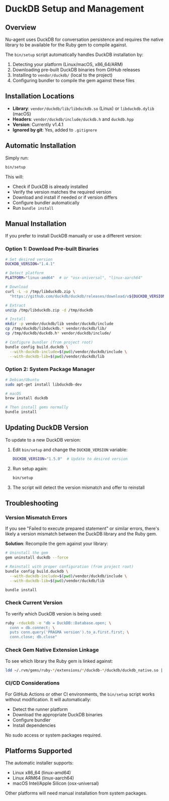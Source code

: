 # DuckDB Setup and Management

## Overview

Nu-agent uses DuckDB for conversation persistence and requires the native library to be available for the Ruby gem to compile against.

The `bin/setup` script automatically handles DuckDB installation by:
1. Detecting your platform (Linux/macOS, x86_64/ARM)
2. Downloading pre-built DuckDB binaries from GitHub releases
3. Installing to `vendor/duckdb/` (local to the project)
4. Configuring bundler to compile the gem against these files

## Installation Locations

- **Library**: `vendor/duckdb/lib/libduckdb.so` (Linux) or `libduckdb.dylib` (macOS)
- **Headers**: `vendor/duckdb/include/duckdb.h` and `duckdb.hpp`
- **Version**: Currently v1.4.1
- **Ignored by git**: Yes, added to `.gitignore`

## Automatic Installation

Simply run:
```bash
bin/setup
```

This will:
- Check if DuckDB is already installed
- Verify the version matches the required version
- Download and install if needed or if version differs
- Configure bundler automatically
- Run `bundle install`

## Manual Installation

If you prefer to install DuckDB manually or use a different version:

### Option 1: Download Pre-built Binaries

```bash
# Set desired version
DUCKDB_VERSION="1.4.1"

# Detect platform
PLATFORM="linux-amd64"  # or "osx-universal", "linux-aarch64"

# Download
curl -L -o /tmp/libduckdb.zip \
  "https://github.com/duckdb/duckdb/releases/download/v${DUCKDB_VERSION}/libduckdb-${PLATFORM}.zip"

# Extract
unzip /tmp/libduckdb.zip -d /tmp/duckdb

# Install
mkdir -p vendor/duckdb/lib vendor/duckdb/include
cp /tmp/duckdb/libduckdb.* vendor/duckdb/lib/
cp /tmp/duckdb/duckdb.h* vendor/duckdb/include/

# Configure bundler (from project root)
bundle config build.duckdb \
  --with-duckdb-include=$(pwd)/vendor/duckdb/include \
  --with-duckdb-lib=$(pwd)/vendor/duckdb/lib
```

### Option 2: System Package Manager

```bash
# Debian/Ubuntu
sudo apt-get install libduckdb-dev

# macOS
brew install duckdb

# Then install gems normally
bundle install
```

## Updating DuckDB Version

To update to a new DuckDB version:

1. Edit `bin/setup` and change the `DUCKDB_VERSION` variable:
   ```bash
   DUCKDB_VERSION="1.5.0"  # Update to desired version
   ```

2. Run setup again:
   ```bash
   bin/setup
   ```

3. The script will detect the version mismatch and offer to reinstall

## Troubleshooting

### Version Mismatch Errors

If you see "Failed to execute prepared statement" or similar errors, there's likely a version mismatch between the DuckDB library and the Ruby gem.

**Solution**: Recompile the gem against your library:
```bash
# Uninstall the gem
gem uninstall duckdb --force

# Reinstall with proper configuration (from project root)
bundle config build.duckdb \
  --with-duckdb-include=$(pwd)/vendor/duckdb/include \
  --with-duckdb-lib=$(pwd)/vendor/duckdb/lib

bundle install
```

### Check Current Version

To verify which DuckDB version is being used:
```bash
ruby -rduckdb -e "db = DuckDB::Database.open; \
  conn = db.connect; \
  puts conn.query('PRAGMA version').to_a.first.first; \
  conn.close; db.close"
```

### Check Gem Native Extension Linkage

To see which library the Ruby gem is linked against:
```bash
ldd ~/.rvm/gems/ruby-*/extensions/*/duckdb-*/duckdb/duckdb_native.so | grep duckdb
```

### CI/CD Considerations

For GitHub Actions or other CI environments, the `bin/setup` script works without modification. It will automatically:
- Detect the runner platform
- Download the appropriate DuckDB binaries
- Configure bundler
- Install dependencies

No sudo access or system packages required.

## Platforms Supported

The automatic installer supports:
- Linux x86_64 (linux-amd64)
- Linux ARM64 (linux-aarch64)
- macOS Intel/Apple Silicon (osx-universal)

Other platforms will need manual installation from system packages.
